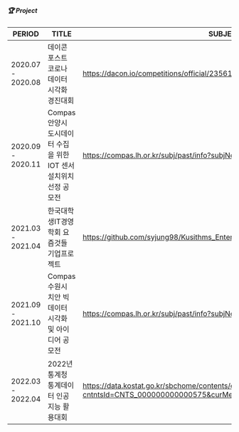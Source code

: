 ##### 🏆 Project  

| PERIOD | TITLE | SUBJECT |GRADE
| ------- | ------- | -------| ------- |
| 2020.07 - 2020.08 | 데이콘 포스트 코로나 데이터 시각화 경진대회 | https://dacon.io/competitions/official/235618/overview/description | 본선 7등
| 2020.09 - 2020.11 | Compas 안양시 도시데이터 수집을 위한 IOT 센서 설치위치선정 공모전  | https://compas.lh.or.kr/subj/past/info?subjNo=SBJ_2009_002| 입선
| 2021.03 - 2021.04 | 한국대학생IT경영학회 요즘것들 기업프로젝트 | https://github.com/syjung98/Kusithms_EnterpriseProject_23th_group1_KusitmsRider | 우수상
| 2021.09 - 2021.10 | Compas 수원시 치안 빅데이터 시각화 및 아이디어 공모전 | https://compas.lh.or.kr/subj/past/info?subjNo=SBJ_2109_001 | 수원시장상(우수상)
| 2022.03 - 2022.04 |2022년 통계청 통계데이터 인공지능 활용대회 | https://data.kostat.go.kr/sbchome/contents/cntPage.do?cntntsId=CNTS_000000000000575&curMenuNo=OPT_09_03_00_0| 통계청장상(우수상)

